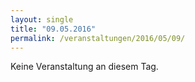 ```yaml
---
layout: single
title: "09.05.2016"
permalink: /veranstaltungen/2016/05/09/
---
```


Keine Veranstaltung an diesem Tag.

